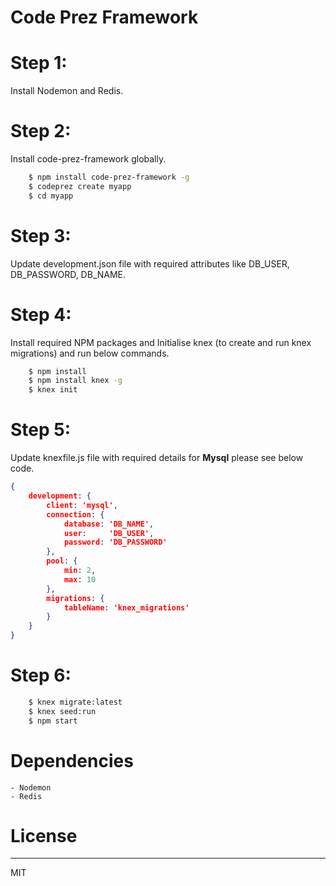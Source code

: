# Code Prez Framework


# Step 1:

Install Nodemon and Redis.

# Step 2:

Install code-prez-framework globally.

```sh
	$ npm install code-prez-framework -g
	$ codeprez create myapp
	$ cd myapp
```
# Step 3:

Update development.json file with required attributes like DB_USER, DB_PASSWORD, DB_NAME.
  
# Step 4:

Install required NPM packages and Initialise knex (to create and run knex migrations) and run below commands.

```sh
	$ npm install
    $ npm install knex -g
    $ knex init
```
# Step 5:

Update knexfile.js file with required details for **Mysql** please see below code.

```json
{
	development: {
	    client: 'mysql',
	    connection: {
	        database: 'DB_NAME',
	        user:     'DB_USER',
	        password: 'DB_PASSWORD'
	    },
	    pool: {
	        min: 2,
	        max: 10
	    },
	    migrations: {
	        tableName: 'knex_migrations'
	    }
	}    
}
```

# Step 6:

```sh
	$ knex migrate:latest
    $ knex seed:run
    $ npm start
```
# Dependencies
   	- Nodemon
    - Redis

# License
---
MIT